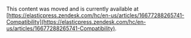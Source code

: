 This content was moved and is currently available at [https://elasticpress.zendesk.com/hc/en-us/articles/16677288265741-Compatibility](https://elasticpress.zendesk.com/hc/en-us/articles/16677288265741-Compatibility).
